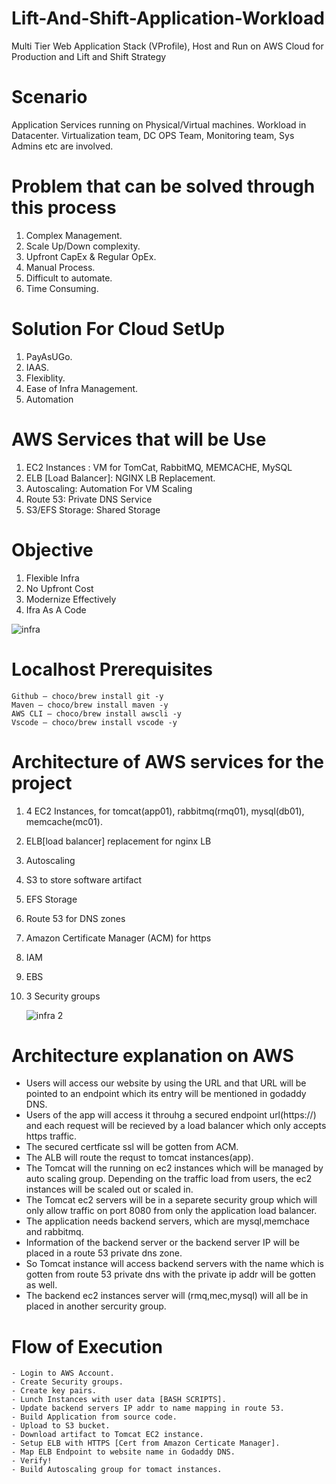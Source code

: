 # Lift-And-Shift-Application-Workload
Multi Tier Web Application Stack (VProfile), Host and Run on AWS Cloud for Production and Lift and Shift Strategy



# Scenario
Application Services running on Physical/Virtual machines.
Workload in Datacenter.
Virtualization team, DC OPS Team, Monitoring team, Sys Admins etc are involved.


# Problem that can be solved through this process
1. Complex Management.
2. Scale Up/Down complexity.
3. Upfront CapEx & Regular OpEx.
4. Manual Process.
5. Difficult to automate.
6. Time Consuming.
 
# Solution For Cloud SetUp
1. PayAsUGo.
2. IAAS.
3. Flexiblity.
4. Ease of Infra Management.
5. Automation

# AWS Services that will be Use
1. EC2 Instances : VM for TomCat, RabbitMQ, MEMCACHE, MySQL
2. ELB [Load Balancer]: NGINX LB Replacement.
3. Autoscaling: Automation For VM Scaling
4. Route 53: Private DNS Service
5. S3/EFS Storage: Shared Storage

# Objective
1. Flexible Infra
2. No Upfront Cost
3. Modernize Effectively
4. Ifra As A Code


  ![infra](https://github.com/user-attachments/assets/914709b9-e915-4556-90ba-3e168b36bb29)


# Localhost Prerequisites

    Github — choco/brew install git -y
    Maven — choco/brew install maven -y
    AWS CLI — choco/brew install awscli -y
    Vscode — choco/brew install vscode -y


# Architecture of AWS services for the project

1. 4 EC2 Instances, for tomcat(app01), rabbitmq(rmq01), mysql(db01), memcache(mc01).
2. ELB[load balancer] replacement for nginx LB
3. Autoscaling
4. S3 to store software artifact
5. EFS Storage
6. Route 53 for DNS zones
7. Amazon Certificate Manager (ACM) for https
8. IAM
9. EBS
10. 3 Security groups

    ![infra 2](https://github.com/user-attachments/assets/f3ccbb31-be51-4d67-95de-6209e5d22420)


# Architecture explanation on AWS

 - Users will access our website by using the URL and that URL will be pointed to an endpoint which its entry will be mentioned in godaddy DNS.
 - Users of the app will access it throuhg a secured endpoint url(https://) and each request will be recieved by a load balancer which only accepts https traffic.
 - The secured certficate ssl will be gotten from ACM.
 - The ALB will route the requst to tomcat instances(app).
 - The Tomcat will the running on ec2 instances which will be managed by auto scaling group. Depending on the traffic load from users, the ec2 instances will be scaled    out or scaled in.
 - The Tomcat ec2 servers will be in a separete security group which will only allow traffic on port 8080 from only the application load balancer.
 - The application needs backend servers, which are mysql,memchace and rabbitmq.
 - Information of the backend server or the backend server IP will be placed in a route 53 private dns zone.
 - So Tomcat instance will access backend servers with the name which is gotten from route 53 private dns with the private ip addr will be gotten as well.
 - The backend ec2 instances server will (rmq,mec,mysql) will all be in placed in another sercurity group.

# Flow of Execution

    - Login to AWS Account.
    - Create Security groups.
    - Create key pairs.
    - Lunch Instances with user data [BASH SCRIPTS].
    - Update backend servers IP addr to name mapping in route 53.
    - Build Application from source code.
    - Upload to S3 bucket.
    - Download artifact to Tomcat EC2 instance.
    - Setup ELB with HTTPS [Cert from Amazon Certicate Manager].
    - Map ELB Endpoint to website name in Godaddy DNS.
    - Verify!
    - Build Autoscaling group for tomact instances.  
